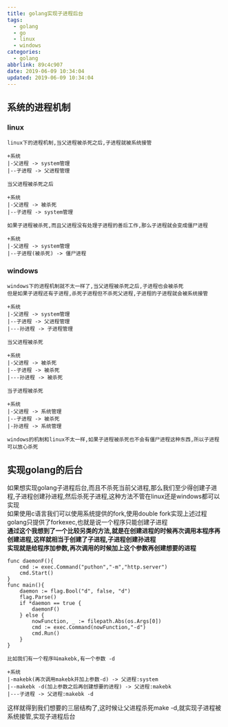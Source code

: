 ```yaml
---
title: golang实现子进程后台
tags:
  - golang
  - go
  - linux
  - windows
categories:
  - golang
abbrlink: 89c4c907
date: 2019-06-09 10:34:04
updated: 2019-06-09 10:34:04
---
```

## 系统的进程机制

### linux

```none
linux下的进程机制,当父进程被杀死之后,子进程就被系统接管

+系统
|-父进程 -> system管理
|--子进程 -> 父进程管理

当父进程被杀死之后

+系统
|-父进程 -> 被杀死
|--子进程 -> system管理

如果子进程被杀死,而且父进程没有处理子进程的善后工作,那么子进程就会变成僵尸进程

+系统
|-父进程 -> system管理
|--子进程(被杀死) -> 僵尸进程  
```

<!--more-->
### windows

```none
windows下的进程机制就不太一样了,当父进程被杀死之后,子进程也会被杀死
但是如果子进程还有子进程,杀死子进程但不杀死父进程,子进程的子进程就会被系统接管

+系统
|-父进程 -> system管理
|--子进程 -> 父进程管理
|---孙进程 -> 子进程管理

当父进程被杀死

+系统
|-父进程 -> 被杀死
|--子进程 -> 被杀死  
|---孙进程 -> 被杀死

当子进程被杀死

+系统
|-父进程 -> 系统管理
|--子进程 -> 被杀死
|-孙进程 -> 系统管理

windows的机制和linux不太一样,如果子进程被杀死也不会有僵尸进程这种东西,所以子进程可以放心杀死
```

## 实现golang的后台

如果想实现golang子进程后台,而且不杀死当前父进程,那么我们至少得创建子进程,子进程创建孙进程,然后杀死子进程,这种方法不管在linux还是windows都可以实现  
如果使用c语言我们可以使用系统提供的fork,使用double fork实现上述过程  
golang只提供了forkexec,也就是说一个程序只能创建子进程  
**通过这个我想到了一个比较另类的方法,就是在创建进程的时候再次调用本程序再创建进程,这样就相当于创建了子进程,子进程创建孙进程**  
**实现就是给程序加参数,再次调用的时候加上这个参数再创建想要的进程**

```golang
func daemonF(){
    cmd := exec.Command("puthon","-m","http.server")
    cmd.Start()
}
func main(){
    daemon := flag.Bool("d", false, "d")
    flag.Parse()
    if *daemon == true {
        daemonF()
    } else {
        nowFunction, _ := filepath.Abs(os.Args[0])
        cmd := exec.Command(nowFunction,"-d")
        cmd.Run()
    }
}
```

```none
比如我们有一个程序叫makebk,有一个参数 -d

+系统
|-makebk(再次调用makebk并加上参数-d) -> 父进程:system
|--makebk -d(加上参数之后再创建想要的进程) -> 父进程:makebk
|---子进程 -> 父进程:makebk -d

```

这样就得到我们想要的三层结构了,这时候让父进程杀死make -d,就实现子进程被系统接管,实现子进程后台
